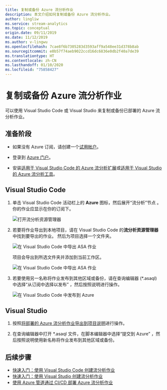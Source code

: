```yaml
---
title: 复制或备份 Azure 流分析作业
description: 本文介绍如何复制或备份 Azure 流分析作业。
author: lingliw
ms.service: stream-analytics
ms.topic: conceptual
origin.date: 09/11/2019
ms.date: 11/12/2019
ms.author: v-lingwu
ms.openlocfilehash: 7cae8f6b7305283d3593aff9a548ee31d378b8ab
ms.sourcegitcommit: e0b57f74aeb9022ccd16dc6836e0db2f40a7de39
ms.translationtype: HT
ms.contentlocale: zh-CN
ms.lasthandoff: 01/10/2020
ms.locfileid: "75858427"
---
```

# <a name="copy-or-back-up-azure-stream-analytics-jobs"></a>复制或备份 Azure 流分析作业

可以使用 Visual Studio Code 或 Visual Studio 来复制或备份已部署的 Azure 流分析作业。 

## <a name="before-you-begin"></a>准备阶段
* 如果没有 Azure 订阅，请创建一个[试用帐户](https://www.azure.cn/zh-cn/pricing/1rmb-trial-full/?form-type=identityauth)。

* 登录到 [Azure 门户](https://portal.azure.cn/)。

* 安装[适用于 Visual Studio Code 的 Azure 流分析扩展](/stream-analytics/quick-create-vs-code#install-the-azure-stream-analytics-extension)或[适用于 Visual Studio 的 Azure 流分析工具](/stream-analytics/quick-create-vs-code#install-the-azure-stream-analytics-extension)。  



## <a name="visual-studio-code"></a>Visual Studio Code

1. 单击 Visual Studio Code 活动栏上的 **Azure** 图标，然后展开“流分析”节点  。 你的作业应显示在你的订阅下。

   ![打开流分析资源管理器](./media/vscode-explore-jobs/open-explorer.png)

2. 若要将作业导出到本地项目，请在 Visual Studio Code 的**流分析资源管理器**中找到要导出的作业。 然后为项目选择一个文件夹。

    ![在 Visual Studio Code 中导出 ASA 作业](./media/vscode-explore-jobs/export-job.png)

    项目会导出到所选文件夹并添加到当前工作区。

    ![在 Visual Studio Code 中导出 ASA 作业](./media/stream-analytics-manage-job/copy-backup-stream-analytics-jobs.png)

3. 若要使用另一名称将作业发布到其他区域或备份，请在查询编辑器 (\*.asaql) 中选择“从订阅中选择以发布”  ，然后按照说明进行操作。

    ![在 Visual Studio Code 中发布到 Azure](./media/quick-create-vs-code/submit-job.png)

## <a name="visual-studio"></a>Visual Studio

1. 按照[将部署的 Azure 流分析作业导出到项目说明](/stream-analytics/stream-analytics-vs-tools#export-jobs-to-a-project)进行操作。 

2. 在查询编辑器中打开 \*.asaql 文件，在脚本编辑器中选择“提交到 Azure”  ，然后按照说明使用新名称将作业发布到其他区域或备份。

## <a name="next-steps"></a>后续步骤

* [快速入门：使用 Visual Studio Code 创建流分析作业](quick-create-vs-code.md)
* [快速入门：使用 Visual Studio 创建流分析作业](stream-analytics-quick-create-vs.md)
* [使用 Azure 管道通过 CI/CD 部署 Azure 流分析作业](stream-analytics-tools-visual-studio-cicd-vsts.md)
